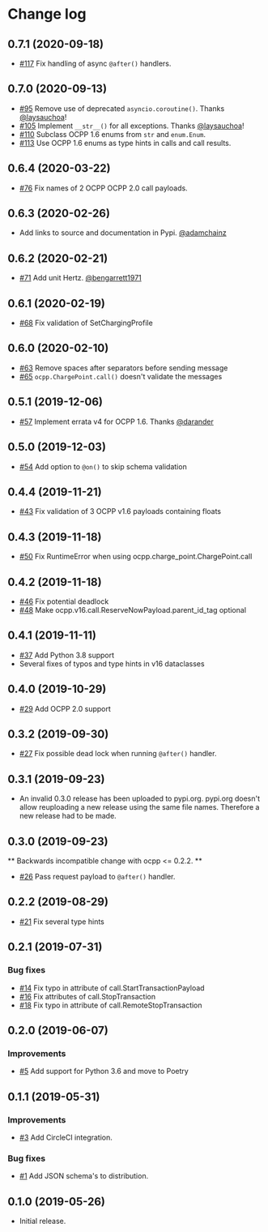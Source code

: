 # Change log

## 0.7.1 (2020-09-18)

* [#117](https://github.com/mobilityhouse/ocpp/issues/95) Fix handling of async `@after()` handlers.

## 0.7.0 (2020-09-13)

* [#95](https://github.com/mobilityhouse/ocpp/issues/95) Remove use of deprecated `asyncio.coroutine()`. Thanks [@laysauchoa](https://github.com/laysauchoa)!
* [#105](https://github.com/mobilityhouse/ocpp/issues/105) Implement `__str__()` for all exceptions. Thanks [@laysauchoa](https://github.com/laysauchoa)!
* [#110](https://github.com/mobilityhouse/ocpp/issues/110) Subclass OCPP 1.6 enums from `str` and `enum.Enum`.
* [#113](https://github.com/mobilityhouse/ocpp/issues/113) Use OCPP 1.6 enums as type hints in calls and call results. 

## 0.6.4 (2020-03-22)

* [#76](https://github.com/mobilityhouse/ocpp/issues/76) Fix names of 2 OCPP OCPP 2.0 call payloads.

## 0.6.3 (2020-02-26)

* Add links to source and documentation in Pypi. [@adamchainz](https://github.com/adamchainz)

## 0.6.2 (2020-02-21)

* [#71](https://github.com/mobilityhouse/ocpp/issues/71) Add unit Hertz. [@bengarrett1971](https://github.com/bengarrett1971)

## 0.6.1 (2020-02-19)

* [#68](https://github.com/mobilityhouse/ocpp/issues/68) Fix validation of SetChargingProfile

## 0.6.0 (2020-02-10)

* [#63](https://github.com/mobilityhouse/ocpp/issues/63) Remove spaces after separators before sending message
* [#65](https://github.com/mobilityhouse/ocpp/issues/65) `ocpp.ChargePoint.call()` doesn't validate the messages


## 0.5.1 (2019-12-06)

* [#57](https://github.com/mobilityhouse/ocpp/issues/57) Implement errata v4 for OCPP 1.6. Thanks [@darander](https://github.com/darander)

## 0.5.0 (2019-12-03)

* [#54](https://github.com/mobilityhouse/ocpp/issues/54) Add option to `@on()` to skip schema validation

## 0.4.4 (2019-11-21)

* [#43](https://github.com/mobilityhouse/ocpp/issues/43) Fix validation of 3 OCPP v1.6 payloads containing floats

## 0.4.3 (2019-11-18)

* [#50](https://github.com/mobilityhouse/ocpp/issues/50) Fix RuntimeError when using ocpp.charge_point.ChargePoint.call

## 0.4.2 (2019-11-18)

* [#46](https://github.com/mobilityhouse/ocpp/issues/46) Fix potential deadlock
* [#48](https://github.com/mobilityhouse/ocpp/issues/48) Make ocpp.v16.call.ReserveNowPayload.parent_id_tag optional

## 0.4.1 (2019-11-11)

* [#37](https://github.com/mobilityhouse/ocpp/issues/37) Add Python 3.8 support
* Several fixes of typos and type hints in v16 dataclasses

## 0.4.0 (2019-10-29)

* [#29](https://github.com/mobilityhouse/ocpp/issues/29) Add OCPP 2.0 support

## 0.3.2 (2019-09-30)

* [#27](https://github.com/mobilityhouse/ocpp/issues/27) Fix possible dead lock when running `@after()` handler.

## 0.3.1 (2019-09-23)

* An invalid 0.3.0 release has been uploaded to pypi.org. pypi.org doesn't
allow reuploading a new release using the same file names. Therefore a new
release had to be made.

## 0.3.0 (2019-09-23)

** Backwards incompatible change with ocpp <= 0.2.2. **
* [#26](https://github.com/mobilityhouse/ocpp/issues/26) Pass request payload to `@after()` handler.

## 0.2.2 (2019-08-29)

* [#21](https://github.com/mobilityhouse/ocpp/issues/21) Fix several type hints

## 0.2.1 (2019-07-31)

### Bug fixes

* [#14](https://github.com/mobilityhouse/ocpp/issues/14) Fix typo in attribute of call.StartTransactionPayload
* [#16](https://github.com/mobilityhouse/ocpp/issues/16) Fix attributes of call.StopTransaction
* [#18](https://github.com/mobilityhouse/ocpp/issues/18) Fix typo in attribute of call.RemoteStopTransaction

## 0.2.0 (2019-06-07)

### Improvements

* [#5](https://github.com/mobilityhouse/ocpp/issues/5) Add support for Python 3.6 and move to Poetry

## 0.1.1 (2019-05-31)

### Improvements

* [#3](https://github.com/mobilityhouse/ocpp/issues/3) Add CircleCI integration.

### Bug fixes

* [#1](https://github.com/mobilityhouse/ocpp/issues/1) Add JSON schema's to distribution.

## 0.1.0 (2019-05-26)

* Initial release.
